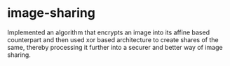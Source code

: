 # image-sharing
Implemented an algorithm that encrypts an image into its affine based counterpart and then used xor based architecture to create shares of the same, thereby processing it further into a securer and better way of image sharing.
